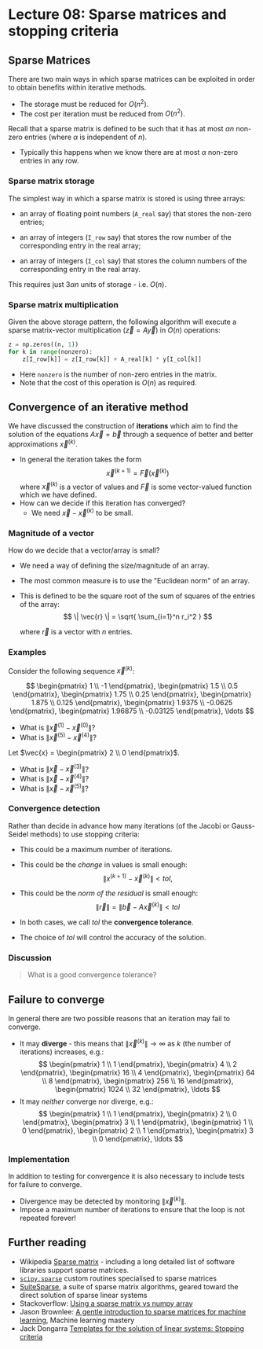 # Lecture 08: Sparse matrices and stopping criteria
##  Sparse Matrices

There are two main ways in which sparse matrices can be exploited in order to obtain benefits within iterative methods.
-   The storage must be reduced for $O(n^2)$.
-   The cost per iteration must be reduced from $O(n^2)$.

Recall that a sparse matrix is defined to be such that it has at most $\alpha n$ non-zero entries (where $\alpha$ is independent of $n$).

-   Typically this happens when we know there are at most $\alpha$ non-zero entries in any row.

### Sparse matrix storage
The simplest way in which a sparse matrix is stored is using three arrays:
-   an array of floating point numbers (`A_real` say) that stores the non-zero entries;

-   an array of integers (`I_row` say) that stores the row number of the corresponding entry in the real array;

-   an array of integers (`I_col` say) that stores the column numbers of the corresponding entry in the real array.

This requires just $3 \alpha n$ units of storage - i.e. $O(n)$.

### Sparse matrix multiplication
Given the above storage pattern, the following algorithm will execute a sparse matrix-vector multiplication ($\vec{z} = A \vec{y}$) in $O(n)$ operations:

``` python
z = np.zeros((n, 1))
for k in range(nonzero):
    z[I_row[k]] = z[I_row[k]] + A_real[k] * y[I_col[k]]
```
-   Here `nonzero` is the number of non-zero entries in the matrix.
-   Note that the cost of this operation is $O(n)$ as required.

## Convergence of an iterative method
We have discussed the construction of **iterations** which aim to find the solution of the equations $A \vec{x} = \vec{b}$ through a sequence of better and better approximations $\vec{x}^{(k)}$.
-   In general the iteration takes the form
$$
    \vec{x}^{(k+1)} = \vec{F}(\vec{x}^{(k)})
$$
	where $\vec{x}^{(k)}$ is a vector of values and $\vec{F}$ is some vector-valued function which we have defined.
-   How can we decide if this iteration has converged?
    -   We need $\vec{x} - \vec{x}^{(k)}$ to be small.

### Magnitude of a vector
How do we decide that a vector/array is small?
-   We need a way of defining the size/magnitude of an array.
-   The most common measure is to use the "Euclidean norm" of an array.
-   This is defined to be the square root of the sum of squares of the entries of the array:
$$
    \| \vec{r} \| = \sqrt{ \sum_{i=1}^n r_i^2 }
    $$

	where $\vec{r}$ is a vector with $n$ entries.

### Examples
Consider the following sequence $\vec{x}^{(k)}$:

$$
\begin{pmatrix}
1 \\ -1
\end{pmatrix},
\begin{pmatrix}
1.5 \\ 0.5
\end{pmatrix},
\begin{pmatrix}
1.75 \\ 0.25
\end{pmatrix},
\begin{pmatrix}
1.875 \\ 0.125
\end{pmatrix},
\begin{pmatrix}
1.9375 \\ -0.0625
\end{pmatrix},
\begin{pmatrix}
1.96875 \\ -0.03125
\end{pmatrix},
\ldots
$$

-   What is $\|\vec{x}^{(1)} - \vec{x}^{(0)}\|$?
-   What is $\|\vec{x}^{(5)} - \vec{x}^{(4)}\|$?

Let $\vec{x} = \begin{pmatrix} 2 \\ 0 \end{pmatrix}$.

-   What is $\|\vec{x} - \vec{x}^{(3)}\|$?
-   What is $\|\vec{x} - \vec{x}^{(4)}\|$?
-   What is $\|\vec{x} - \vec{x}^{(5)}\|$?

### Convergence detection
Rather than decide in advance how many iterations (of the Jacobi or Gauss-Seidel methods) to use stopping criteria:
-   This could be a maximum number of iterations.
-   This could be the *change* in values is small enough:
$$
    \|x^{(k+1)} - \vec{x}^{(k)}\| < tol,
$$

-   This could be the *norm of the residual* is small enough:
$$
	\| \vec{r} \| = \| \vec{b} - A \vec{x}^{(k)} \| < tol
$$
-   In both cases, we call $tol$ the **convergence tolerance**.
-   The choice of $tol$ will control the accuracy of the solution.
### Discussion
> What is a good convergence tolerance?

## Failure to converge
In general there are two possible reasons that an iteration may fail to converge.
-   It may **diverge** - this means that $\|\vec{x}^{(k)}\| \to \infty$ as $k$ (the number of iterations) increases, e.g.:
$$
    \begin{pmatrix}
    1 \\ 1
    \end{pmatrix},
    \begin{pmatrix}
    4 \\ 2
    \end{pmatrix},
    \begin{pmatrix}
    16 \\ 4
    \end{pmatrix},
    \begin{pmatrix}
    64 \\ 8
    \end{pmatrix},
    \begin{pmatrix}
    256 \\ 16
    \end{pmatrix},
    \begin{pmatrix}
    1024 \\ 32
    \end{pmatrix},
    \ldots
$$
-   It may *neither* converge nor diverge, e.g.:
$$
    \begin{pmatrix}
    1 \\ 1
    \end{pmatrix},
    \begin{pmatrix}
    2 \\ 0
    \end{pmatrix},
    \begin{pmatrix}
    3 \\ 1
    \end{pmatrix},
    \begin{pmatrix}
    1 \\ 0
    \end{pmatrix},
    \begin{pmatrix}
    2 \\ 1
    \end{pmatrix},
    \begin{pmatrix}
    3 \\ 0
    \end{pmatrix},
    \ldots
    $$
### Implementation
In addition to testing for convergence it is also necessary to include tests for failure to converge.
-   Divergence may be detected by monitoring $\|\vec{x}^{(k)}\|$.
-   Impose a maximum number of iterations to ensure that the loop is not repeated forever!

## Further reading
- Wikipedia [Sparse matrix](https://en.wikipedia.org/wiki/Sparse_matrix) - including a long detailed list of software libraries support sparse matrices.
- [`scipy.sparse`](https://docs.scipy.org/doc/scipy/reference/sparse.html) custom routines specialised to sparse matrices
- [SuiteSparse](http://faculty.cse.tamu.edu/davis/suitesparse.html), a suite of sparse matrix algorithms, geared toward the direct solution of sparse linear systems
- Stackoverflow: [Using a sparse matrix vs numpy array](https://stackoverflow.com/questions/36969886/using-a-sparse-matrix-versus-numpy-array)
- Jason Brownlee: [A gentle introduction to sparse matrices for machine learning](https://machinelearningmastery.com/sparse-matrices-for-machine-learning/), Machine learning mastery
- Jack Dongarra [Templates for the solution of linear systems: Stopping criteria](http://www.netlib.org/linalg/html_templates/node83.html)
